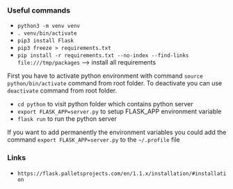 ### Useful commands

- `python3 -m venv venv`
- `. venv/bin/activate`
- `pip3 install Flask`
- `pip3 freeze > requirements.txt`
- `pip install -r requirements.txt --no-index --find-links file:///tmp/packages` --> install all requirements

First you have to activate python environment with command `source python/bin/activate` command from root folder. To deactivate you can use `deactivate` command from root folder.

- `cd python` to visit python folder which contains python server
- `export FLASK_APP=server.py` to setup FLASK_APP environment variable
- `flask run` to run the python server

If you want to add permanently the environment variables you could add the command `export FLASK_APP=server.py` to the `~/.profile` file

### Links

- `https://flask.palletsprojects.com/en/1.1.x/installation/#installation`
